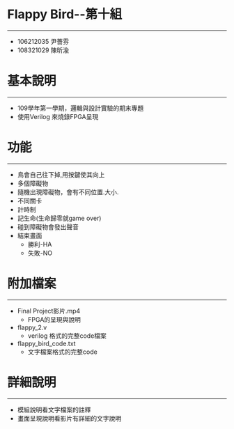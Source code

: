 # Flappy Bird--第十組
---
- 106212035 尹薔雰   
- 108321029 陳昕渝

# 基本說明
---
- 109學年第一學期，邏輯與設計實驗的期末專題
- 使用Verilog 來燒錄FPGA呈現
# 功能
---
- 鳥會自己往下掉,用按鍵使其向上
- 多個障礙物
- 隨機出現障礙物，會有不同位置.大小.
- 不同關卡
- 計時制
- 記生命(生命歸零就game over)
- 碰到障礙物會發出聲音
- 結束畫面
    - 勝利-HA
    - 失敗-NO
# 附加檔案
---
- Final Project影片.mp4
    - FPGA的呈現與說明
- flappy_2.v 
    - verilog 格式的完整code檔案
- flappy_bird_code.txt
    - 文字檔案格式的完整code
# 詳細說明
---
- 模組說明看文字檔案的註釋
- 畫面呈現說明看影片有詳細的文字說明
